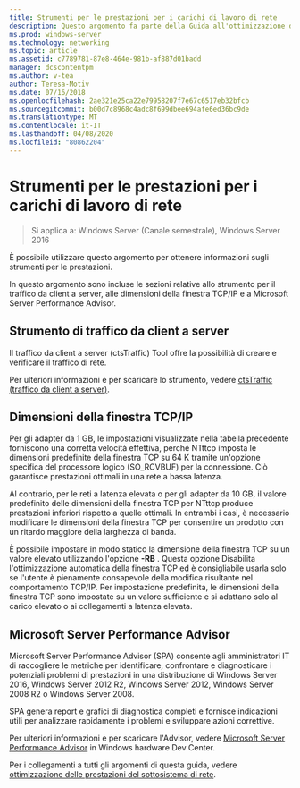 ```yaml
---
title: Strumenti per le prestazioni per i carichi di lavoro di rete
description: Questo argomento fa parte della Guida all'ottimizzazione delle prestazioni del sottosistema di rete per Windows Server 2016.
ms.prod: windows-server
ms.technology: networking
ms.topic: article
ms.assetid: c7789781-87e8-464e-981b-af887d01badd
manager: dcscontentpm
ms.author: v-tea
author: Teresa-Motiv
ms.date: 07/16/2018
ms.openlocfilehash: 2ae321e25ca22e79958207f7e67c6517eb32bfcb
ms.sourcegitcommit: b00d7c8968c4adc8f699dbee694afe6ed36bc9de
ms.translationtype: MT
ms.contentlocale: it-IT
ms.lasthandoff: 04/08/2020
ms.locfileid: "80862204"
---
```

# <a name="performance-tools-for-network-workloads"></a>Strumenti per le prestazioni per i carichi di lavoro di rete

>Si applica a: Windows Server (Canale semestrale), Windows Server 2016

È possibile utilizzare questo argomento per ottenere informazioni sugli strumenti per le prestazioni.

In questo argomento sono incluse le sezioni relative allo strumento per il traffico da client a server, alle dimensioni della finestra TCP/IP e a Microsoft Server Performance Advisor.

##  <a name="client-to-server-traffic-tool"></a><a name="bkmk_tuning"></a>Strumento di traffico da client a server

Il traffico da client a server \(ctsTraffic\) Tool offre la possibilità di creare e verificare il traffico di rete.

Per ulteriori informazioni e per scaricare lo strumento, vedere [ctsTraffic (traffico da client a server)](https://github.com/Microsoft/ctsTraffic).
  
##  <a name="tcpip-window-size"></a><a name="bkmk_size"></a>Dimensioni della finestra TCP/IP

Per gli adapter da 1 GB, le impostazioni visualizzate nella tabella precedente forniscono una corretta velocità effettiva, perché NTttcp imposta le dimensioni predefinite della finestra TCP su 64 K tramite un'opzione specifica del processore logico \(SO_RCVBUF\) per la connessione. Ciò garantisce prestazioni ottimali in una rete a bassa latenza.  

Al contrario, per le reti a latenza elevata o per gli adapter da 10 GB, il valore predefinito delle dimensioni della finestra TCP per NTttcp produce prestazioni inferiori rispetto a quelle ottimali. In entrambi i casi, è necessario modificare le dimensioni della finestra TCP per consentire un prodotto con un ritardo maggiore della larghezza di banda.  

È possibile impostare in modo statico la dimensione della finestra TCP su un valore elevato utilizzando l'opzione **-RB** . Questa opzione Disabilita l'ottimizzazione automatica della finestra TCP ed è consigliabile usarla solo se l'utente è pienamente consapevole della modifica risultante nel comportamento TCP/IP. Per impostazione predefinita, le dimensioni della finestra TCP sono impostate su un valore sufficiente e si adattano solo al carico elevato o ai collegamenti a latenza elevata.  

##  <a name="microsoft-server-performance-advisor"></a><a name="bkmk_advisor"></a>Microsoft Server Performance Advisor

Microsoft Server Performance Advisor \(SPA\) consente agli amministratori IT di raccogliere le metriche per identificare, confrontare e diagnosticare i potenziali problemi di prestazioni in una distribuzione di Windows Server 2016, Windows Server 2012 R2, Windows Server 2012, Windows Server 2008 R2 o Windows Server 2008. 

SPA genera report e grafici di diagnostica completi e fornisce indicazioni utili per analizzare rapidamente i problemi e sviluppare azioni correttive.  
  
 Per ulteriori informazioni e per scaricare l'Advisor, vedere [Microsoft Server Performance Advisor](https://msdn.microsoft.com/library/windows/hardware/dn481522.aspx) in Windows hardware Dev Center.

Per i collegamenti a tutti gli argomenti di questa guida, vedere [ottimizzazione delle prestazioni del sottosistema di rete](net-sub-performance-top.md).